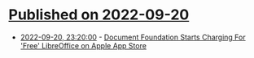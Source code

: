 # [Published on 2022-09-20](index.md)

* [2022-09-20, 23:20:00](https://apple.slashdot.org/story/22/09/20/2039208/document-foundation-starts-charging-for-free-libreoffice-on-apple-app-store?utm_source=rss1.0mainlinkanon&utm_medium=feed) - [Document Foundation Starts Charging For 'Free' LibreOffice on Apple App Store](https://apple.slashdot.org/story/22/09/20/2039208/document-foundation-starts-charging-for-free-libreoffice-on-apple-app-store?utm_source=rss1.0mainlinkanon&utm_medium=feed)
